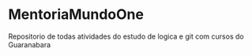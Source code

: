 # MentoriaMundoOne
 Repositorio de todas atividades do estudo de logica e git com cursos do Guaranabara 
